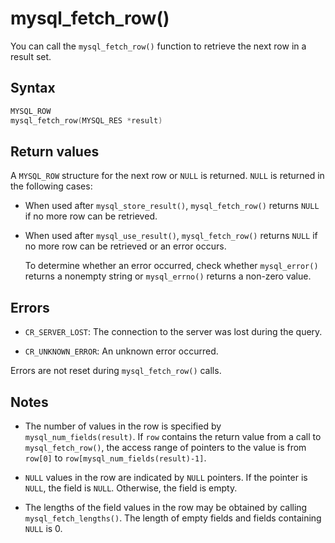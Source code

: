 mysql_fetch_row() 
======================================

You can call the `mysql_fetch_row()` function to retrieve the next row in a result set. 

Syntax 
---------------------------

```c
MYSQL_ROW
mysql_fetch_row(MYSQL_RES *result)
```



Return values 
----------------------------------

A `MYSQL_ROW` structure for the next row or `NULL` is returned.
`NULL` is returned in the following cases:

* When used after `mysql_store_result()`, `mysql_fetch_row()` returns `NULL` if no more row can be retrieved.

  

* When used after `mysql_use_result()`, `mysql_fetch_row()` returns `NULL` if no more row can be retrieved or an error occurs. 

  To determine whether an error occurred, check whether `mysql_error()` returns a nonempty string or `mysql_errno()` returns a non-zero value.
  




Errors 
---------------------------

* `CR_SERVER_LOST`: The connection to the server was lost during the query.

  

* `CR_UNKNOWN_ERROR`: An unknown error occurred.

  




Errors are not reset during `mysql_fetch_row()` calls.

Notes 
--------------------------

* The number of values in the row is specified by `mysql_num_fields(result)`. If `row` contains the return value from a call to `mysql_fetch_row()`, the access range of pointers to the value is from `row[0]` to `row[mysql_num_fields(result)-1]`.

  

* `NULL` values in the row are indicated by `NULL` pointers. If the pointer is `NULL`, the field is `NULL`. Otherwise, the field is empty.

  

* The lengths of the field values in the row may be obtained by calling `mysql_fetch_lengths()`. The length of empty fields and fields containing `NULL` is 0.

  



